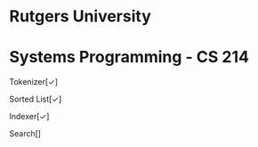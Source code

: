 Rutgers University
====================
Systems Programming - CS 214
====================
Tokenizer[✓]

Sorted List[✓]

Indexer[✓]

Search[]
